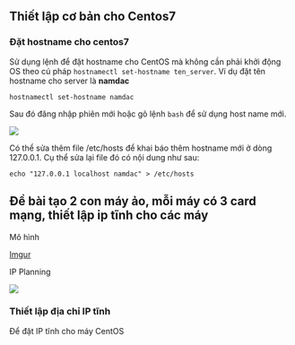 ## Thiết lập cơ bản cho Centos7
### Đặt hostname cho centos7
Sử dụng lệnh để đặt hostname cho CentOS mà không cần phải khởi động OS theo cú pháp `hostnamectl set-hostname ten_server`. Ví dụ đặt tên hostname cho server là **namdac**

`hostnamectl set-hostname namdac`

Sau đó đăng nhập phiên mới hoặc gõ lệnh `bash` để sử dụng host name mới.

<img src="https://imgur.com/seIwPGC.png">

Có thể sửa thêm file /etc/hosts để khai báo thêm hostname mới ở dòng 127.0.0.1. Cụ thể sửa lại file đó có nội dung như sau:

`echo "127.0.0.1 localhost namdac" > /etc/hosts`

## Đề bài tạo 2 con máy ảo, mỗi máy có 3 card mạng, thiết lập ip tĩnh cho các máy

Mô hình 

[Imgur](https://i.imgur.com/lL5GgaP.png)

IP Planning

<img src="https://imgur.com/RhZhKSQ.png">

### Thiết lập địa chỉ IP tĩnh 
Để đặt IP tĩnh cho máy CentOS
